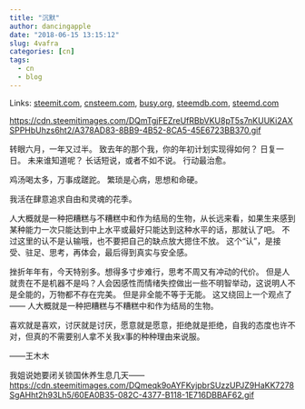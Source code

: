 ```yaml
---
title: "沉默"
author: dancingapple
date: "2018-06-15 13:15:12"
slug: 4vafra
categories: [cn]
tags: 
  - cn
  - blog
---
```


Links: [steemit.com](https://steemit.com/cn/@dancingapple/4vafra), [cnsteem.com](https://cnsteem.com/cn/@dancingapple/4vafra), [busy.org](https://busy.org/cn/@dancingapple/4vafra), [steemdb.com](https://steemdb.com/cn/@dancingapple/4vafra), [steemd.com](https://steemd.com/cn/@dancingapple/4vafra)

https://cdn.steemitimages.com/DQmTgjFEZreUfRBbVKU8pT5s7nKUUKi2AXSPPHbUhzs6ht2/A378AD83-8BB9-4B52-8CA5-45E6723BB370.gif


转眼六月，一年又过半。
致去年的那个我，你的年初计划实现得如何？
日复一日。
未来谁知道呢？
长话短说，或者不如不说。
行动最治愈。

鸡汤喝太多，万事成蹉跎。
繁琐是心病，思想和命硬。

我活在肆意追求自由和灵魂的花季。

人大概就是一种把糟糕与不糟糕中和作为结局的生物，从长远来看，如果生来感到某种能力一次只能达到中上水平或最好只能达到这种水平的话，那就认了吧。
不过这里的认不是认输哦，也不要把自己的缺点放大摁住不放。
这个“认”，是接受、驻足、思考，再体会，最后得到真实与安全感。

挫折年年有，今天特别多。想得多寸步难行，思考不周又有冲动的代价。
但是人就贵在不是机器不是吗？人会因感性而情绪失控做出一些不明智举动，这说明人不是全能的，万物都不存在完美。
但是非全能不等于无能。
这又绕回上一个观点了——
人大概就是一种把糟糕与不糟糕中和作为结局的生物。

喜欢就是喜欢，讨厌就是讨厌，愿意就是愿意，拒绝就是拒绝，自我的态度也许不对，但真的不需要别人拿不关我x事的种种理由来说服。

——王木木

我姐说她要闭关锁国休养生息几天——
https://cdn.steemitimages.com/DQmeqk9oAYFKyjpbrSUzzUPJZ9HaKK7278SgAHht2h93Lh5/60EA0B35-082C-4377-B118-1E716DBBAF62.gif
